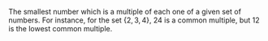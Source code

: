 The smallest number which is a multiple of each one of a given set of
numbers. For instance, for the set $\{2, 3, 4\}$, $24$ is a common
multiple, but $12$ is the lowest common multiple.
